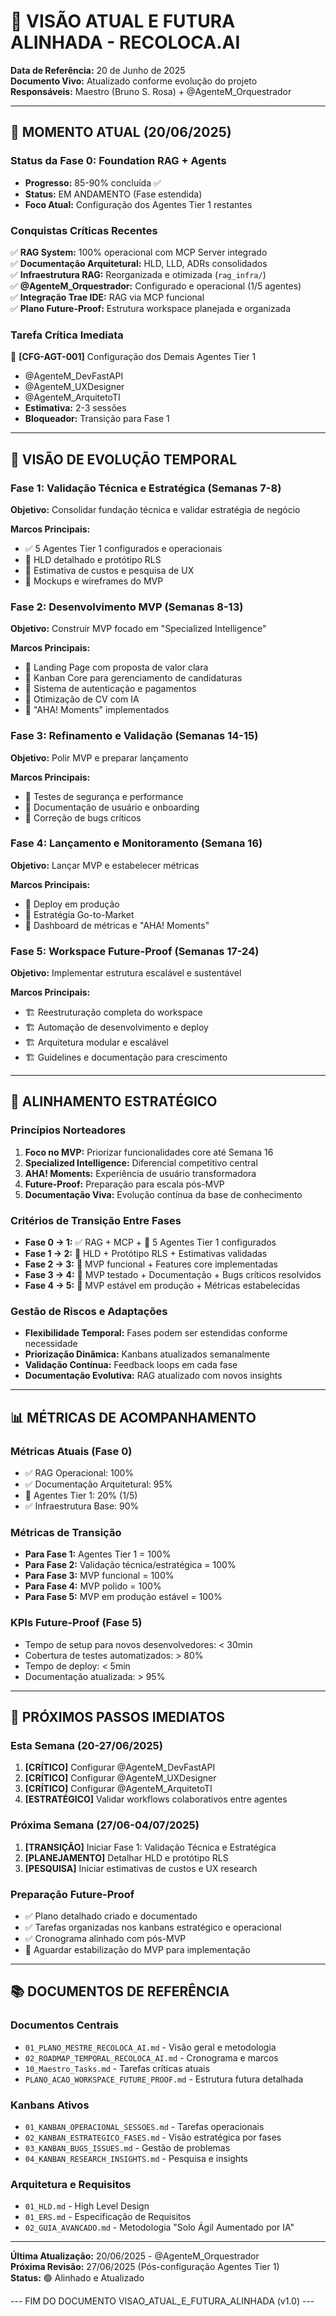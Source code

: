 # 🎯 VISÃO ATUAL E FUTURA ALINHADA - RECOLOCA.AI

**Data de Referência:** 20 de Junho de 2025  
**Documento Vivo:** Atualizado conforme evolução do projeto  
**Responsáveis:** Maestro (Bruno S. Rosa) + @AgenteM_Orquestrador  

---

## 📍 **MOMENTO ATUAL (20/06/2025)**

### **Status da Fase 0: Foundation RAG + Agents**
- **Progresso:** 85-90% concluída ✅
- **Status:** EM ANDAMENTO (Fase estendida)
- **Foco Atual:** Configuração dos Agentes Tier 1 restantes

### **Conquistas Críticas Recentes**
✅ **RAG System:** 100% operacional com MCP Server integrado  
✅ **Documentação Arquitetural:** HLD, LLD, ADRs consolidados  
✅ **Infraestrutura RAG:** Reorganizada e otimizada (`rag_infra/`)  
✅ **@AgenteM_Orquestrador:** Configurado e operacional (1/5 agentes)  
✅ **Integração Trae IDE:** RAG via MCP funcional  
✅ **Plano Future-Proof:** Estrutura workspace planejada e organizada  

### **Tarefa Crítica Imediata**
🔺 **[CFG-AGT-001]** Configuração dos Demais Agentes Tier 1
- @AgenteM_DevFastAPI
- @AgenteM_UXDesigner  
- @AgenteM_ArquitetoTI
- **Estimativa:** 2-3 sessões
- **Bloqueador:** Transição para Fase 1

---

## 🚀 **VISÃO DE EVOLUÇÃO TEMPORAL**

### **Fase 1: Validação Técnica e Estratégica (Semanas 7-8)**
**Objetivo:** Consolidar fundação técnica e validar estratégia de negócio

**Marcos Principais:**
- ✅ 5 Agentes Tier 1 configurados e operacionais
- 🎯 HLD detalhado e protótipo RLS
- 🎯 Estimativa de custos e pesquisa de UX
- 🎯 Mockups e wireframes do MVP

### **Fase 2: Desenvolvimento MVP (Semanas 8-13)**
**Objetivo:** Construir MVP focado em "Specialized Intelligence"

**Marcos Principais:**
- 🎯 Landing Page com proposta de valor clara
- 🎯 Kanban Core para gerenciamento de candidaturas
- 🎯 Sistema de autenticação e pagamentos
- 🎯 Otimização de CV com IA
- 🎯 "AHA! Moments" implementados

### **Fase 3: Refinamento e Validação (Semanas 14-15)**
**Objetivo:** Polir MVP e preparar lançamento

**Marcos Principais:**
- 🎯 Testes de segurança e performance
- 🎯 Documentação de usuário e onboarding
- 🎯 Correção de bugs críticos

### **Fase 4: Lançamento e Monitoramento (Semana 16)**
**Objetivo:** Lançar MVP e estabelecer métricas

**Marcos Principais:**
- 🎯 Deploy em produção
- 🎯 Estratégia Go-to-Market
- 🎯 Dashboard de métricas e "AHA! Moments"

### **Fase 5: Workspace Future-Proof (Semanas 17-24)**
**Objetivo:** Implementar estrutura escalável e sustentável

**Marcos Principais:**
- 🏗️ Reestruturação completa do workspace
- 🏗️ Automação de desenvolvimento e deploy
- 🏗️ Arquitetura modular e escalável
- 🏗️ Guidelines e documentação para crescimento

---

## 🎯 **ALINHAMENTO ESTRATÉGICO**

### **Princípios Norteadores**
1. **Foco no MVP:** Priorizar funcionalidades core até Semana 16
2. **Specialized Intelligence:** Diferencial competitivo central
3. **AHA! Moments:** Experiência de usuário transformadora
4. **Future-Proof:** Preparação para escala pós-MVP
5. **Documentação Viva:** Evolução contínua da base de conhecimento

### **Critérios de Transição Entre Fases**
- **Fase 0 → 1:** ✅ RAG + MCP + 🔄 5 Agentes Tier 1 configurados
- **Fase 1 → 2:** 🎯 HLD + Protótipo RLS + Estimativas validadas
- **Fase 2 → 3:** 🎯 MVP funcional + Features core implementadas
- **Fase 3 → 4:** 🎯 MVP testado + Documentação + Bugs críticos resolvidos
- **Fase 4 → 5:** 🎯 MVP estável em produção + Métricas estabelecidas

### **Gestão de Riscos e Adaptações**
- **Flexibilidade Temporal:** Fases podem ser estendidas conforme necessidade
- **Priorização Dinâmica:** Kanbans atualizados semanalmente
- **Validação Contínua:** Feedback loops em cada fase
- **Documentação Evolutiva:** RAG atualizado com novos insights

---

## 📊 **MÉTRICAS DE ACOMPANHAMENTO**

### **Métricas Atuais (Fase 0)**
- ✅ RAG Operacional: 100%
- ✅ Documentação Arquitetural: 95%
- 🔄 Agentes Tier 1: 20% (1/5)
- ✅ Infraestrutura Base: 90%

### **Métricas de Transição**
- **Para Fase 1:** Agentes Tier 1 = 100%
- **Para Fase 2:** Validação técnica/estratégica = 100%
- **Para Fase 3:** MVP funcional = 100%
- **Para Fase 4:** MVP polido = 100%
- **Para Fase 5:** MVP em produção estável = 100%

### **KPIs Future-Proof (Fase 5)**
- Tempo de setup para novos desenvolvedores: < 30min
- Cobertura de testes automatizados: > 80%
- Tempo de deploy: < 5min
- Documentação atualizada: > 95%

---

## 🔄 **PRÓXIMOS PASSOS IMEDIATOS**

### **Esta Semana (20-27/06/2025)**
1. **[CRÍTICO]** Configurar @AgenteM_DevFastAPI
2. **[CRÍTICO]** Configurar @AgenteM_UXDesigner
3. **[CRÍTICO]** Configurar @AgenteM_ArquitetoTI
4. **[ESTRATÉGICO]** Validar workflows colaborativos entre agentes

### **Próxima Semana (27/06-04/07/2025)**
1. **[TRANSIÇÃO]** Iniciar Fase 1: Validação Técnica e Estratégica
2. **[PLANEJAMENTO]** Detalhar HLD e protótipo RLS
3. **[PESQUISA]** Iniciar estimativas de custos e UX research

### **Preparação Future-Proof**
- ✅ Plano detalhado criado e documentado
- ✅ Tarefas organizadas nos kanbans estratégico e operacional
- ✅ Cronograma alinhado com pós-MVP
- 🎯 Aguardar estabilização do MVP para implementação

---

## 📚 **DOCUMENTOS DE REFERÊNCIA**

### **Documentos Centrais**
- `01_PLANO_MESTRE_RECOLOCA_AI.md` - Visão geral e metodologia
- `02_ROADMAP_TEMPORAL_RECOLOCA_AI.md` - Cronograma e marcos
- `10_Maestro_Tasks.md` - Tarefas críticas atuais
- `PLANO_ACAO_WORKSPACE_FUTURE_PROOF.md` - Estrutura futura detalhada

### **Kanbans Ativos**
- `01_KANBAN_OPERACIONAL_SESSOES.md` - Tarefas operacionais
- `02_KANBAN_ESTRATEGICO_FASES.md` - Visão estratégica por fases
- `03_KANBAN_BUGS_ISSUES.md` - Gestão de problemas
- `04_KANBAN_RESEARCH_INSIGHTS.md` - Pesquisa e insights

### **Arquitetura e Requisitos**
- `01_HLD.md` - High Level Design
- `01_ERS.md` - Especificação de Requisitos
- `02_GUIA_AVANCADO.md` - Metodologia "Solo Ágil Aumentado por IA"

---

**Última Atualização:** 20/06/2025 - @AgenteM_Orquestrador  
**Próxima Revisão:** 27/06/2025 (Pós-configuração Agentes Tier 1)  
**Status:** 🟢 Alinhado e Atualizado

--- FIM DO DOCUMENTO VISAO_ATUAL_E_FUTURA_ALINHADA (v1.0) ---
